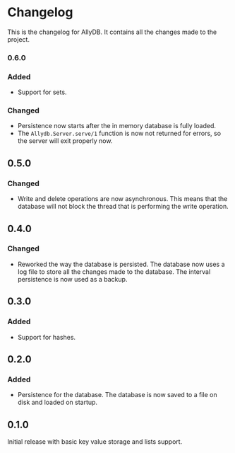 # Changelog

This is the changelog for AllyDB. It contains all the changes made to the project.

### 0.6.0

### Added

- Support for sets.

### Changed

- Persistence now starts after the in memory database is fully loaded.
- The `Allydb.Server.serve/1` function is now not returned for errors, so the server will exit properly now.

## 0.5.0

### Changed

- Write and delete operations are now asynchronous. This means that the database will not block the thread that is performing the write operation.

## 0.4.0

### Changed

- Reworked the way the database is persisted. The database now uses a log file to store all the changes made to the database. The interval persistence is now used as a backup.

## 0.3.0

### Added

- Support for hashes.

## 0.2.0

### Added

- Persistence for the database. The database is now saved to a file on disk and loaded on startup.

## 0.1.0

Initial release with basic key value storage and lists support.
